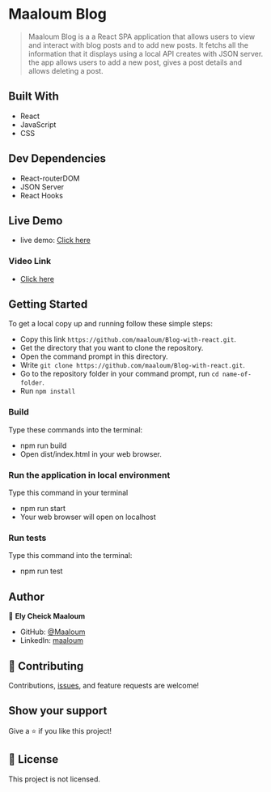 # Maaloum Blog

> Maaloum Blog is a a React  SPA application that allows users to view and interact with blog posts and to add new posts.
> It fetchs all the information that it displays using a local API creates with JSON server.
> the app allows users to add a new post, gives a post details and allows deleting a post.



## Built With

- React
- JavaScript
- CSS

## Dev Dependencies

- React-routerDOM
- JSON Server
- React Hooks


## Live Demo

- live demo: [Click here](.)

### Video Link

- [Click here](https://drive.google.com/file/d/1okzf6kBq-Jix3BmyIUbk_iKrl_v4HzXz/view?usp=sharing)

## Getting Started

To get a local copy up and running follow these simple steps:

- Copy this link `https://github.com/maaloum/Blog-with-react.git`.
- Get the directory that you want to clone the repository.
- Open the command prompt in this directory.
- Write `git clone https://github.com/maaloum/Blog-with-react.git`.
- Go to the repository folder in your command prompt, run `cd name-of-folder`.
- Run `npm install`

### Build

Type these commands into the terminal:

- npm run build
- Open dist/index.html in your web browser.

### Run the application in local environment

Type this command in your terminal

- npm run start
- Your web browser will open on localhost

### Run tests

Type this command into the terminal:

- npm run test

## Author

👤 **Ely Cheick Maaloum**

- GitHub: [@Maaloum](https://github.com/maaloum)
- LinkedIn: [maaloum](https://www.linkedin.com/in/ely-cheikh-maaloum-075a79135/)

## 🤝 Contributing

Contributions, [issues](https://github.com/yasinabdmahmood/Country-facts/issues), and feature requests are welcome!

## Show your support

Give a ⭐️ if you like this project!

## 📝 License

This project is not licensed.
